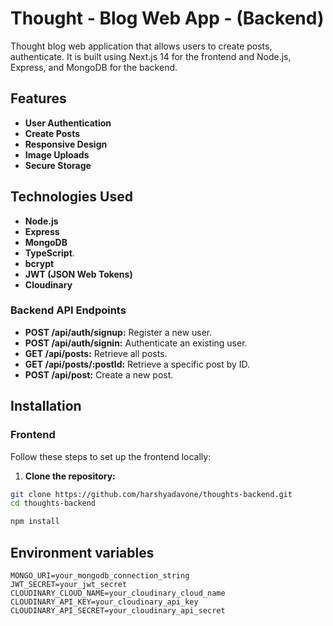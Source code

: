 
# Thought - Blog Web App - (Backend)

Thought  blog web application that allows users to create posts, authenticate. It is built using Next.js 14 for the frontend and Node.js, Express, and MongoDB for the backend. 

## Features

- **User Authentication** 
- **Create Posts** 
- **Responsive Design**
- **Image Uploads** 
- **Secure Storage** 

## Technologies Used

- **Node.js**
- **Express**
- **MongoDB**
- **TypeScript**.
- **bcrypt** 
- **JWT (JSON Web Tokens)**
- **Cloudinary** 


### Backend API Endpoints

- **POST /api/auth/signup:** Register a new user.
- **POST /api/auth/signin:** Authenticate an existing user.
- **GET /api/posts:** Retrieve all posts.
- **GET /api/posts/:postId:** Retrieve a specific post by ID.
- **POST /api/post:** Create a new post.

## Installation

### Frontend

Follow these steps to set up the frontend locally:

1. **Clone the repository:**

```bash
git clone https://github.com/harshyadavone/thoughts-backend.git
cd thoughts-backend
```

```bash
npm install
```

## Environment variables


```env
MONGO_URI=your_mongodb_connection_string
JWT_SECRET=your_jwt_secret
CLOUDINARY_CLOUD_NAME=your_cloudinary_cloud_name
CLOUDINARY_API_KEY=your_cloudinary_api_key
CLOUDINARY_API_SECRET=your_cloudinary_api_secret
```
